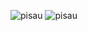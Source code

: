 ![pisau](https://user-images.githubusercontent.com/72609942/194785577-2e482f17-558a-437b-a91c-6f1d62738e21.png)
![pisau](https://user-images.githubusercontent.com/72609942/194785581-466a2c61-09f3-4028-8e0a-e1d413f8510e.png)
